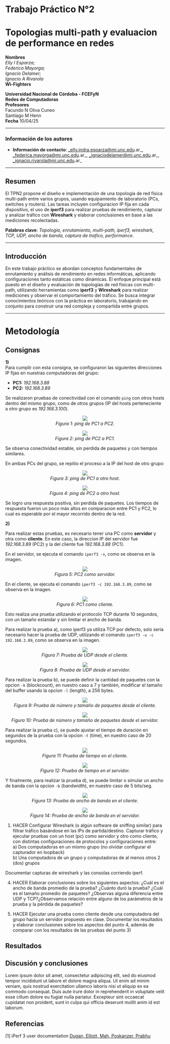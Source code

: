 # Trabajo Práctico N°2
# Topologias multi-path y evaluacion de performance en redes

**Nombres**  
_Elly I Esparza;_  
_Federica Mayorga;_  
_Ignacio Delamer;_  
_Ignacio A Rivarola_  
**Wi-Fighters**

**Universidad Nacional de Córdoba - FCEFyN**  
**Redes de Computadoras**  
**Profesores**  
Facundo N Oliva Cuneo  
Santiago M Henn  
**Fecha**
10/04/25  

---

### Información de los autores
 
- **Información de contacto**: _elly.indra.esparza@mi.unc.edu.ar_,  _federica.mayorga@mi.unc.edu.ar_,  _ignaciodelamer@mi.unc.edu.ar_,  _ignacio.rivarola@mi.unc.edu.ar_  

---

## Resumen
El TPN2 propone el diseño e implementación de una topología de red física multi-path entre varios grupos, usando equipamiento de laboratorio (PCs, switches y routers). Las tareas incluyen configuracion IP fija en cada dispositivo, el uso de **iperf3** para realizar pruebas de rendimiento, capturar y analizar tráfico con **Wireshark** y elaborar conclusiones en base a las mediciones recolectadas.  

**Palabras clave**: _Topología, enrutamiento, multi-path, iperf3, wireshark, TCP, UDP, ancho de banda, captura de trafico, performance_.

---

## Introducción
En este trabajo práctico se abordan conceptos fundamentales de enrutamiento y análisis de rendimiento en redes informáticas, aplicando configuraciones tanto estáticas como dinámicas. El enfoque principal está puesto en el diseño y evaluación de topologías de red físicas con multi-path, utilizando herramientas como **iperf3** y **Wireshark** para realizar mediciones y observar el comportamiento del tráfico. Se busca integrar conocimientos teóricos con la práctica en laboratorio, trabajando en conjunto para construir una red compleja y compartida entre grupos.

---

# Metodología

## Consignas

**1)**  
   Para cumplir con esta consigna, se configuraron las siguientes direcciones IP fijas en nuestras computadoras del grupo:
   - **PC1:** _192.168.3.88_
   - **PC2:** _192.168.3.89_  
  
  Se realizaron pruebas de conectividad con el comando `ping` con otros hosts dentro del mismo grupo, como de otros grupos (IP del hosts perteneciente a otro grupo es _192.168.3.100_).

  <p align="center">
    <img src="./img/TPN2_ping_PC1_a_PC2.jpg"><br>
    <em>Figura 1: ping de PC1 a PC2.</em>
  </p>

  <p align="center">
    <img src="./img/TPN2_ping_PC2_a_PC1.jpg"><br>
    <em>Figura 2: ping de PC2 a PC1.</em>
  </p>

  Se observa conectividad estable, sin perdida de paquetes y con tiempos similares.  

  En ambas PCs del grupo, se repitio el proceso a la IP del host de otro grupo:

  <p align="center">
    <img src="./img/TPN2_ping_PC1_a_Feli.jpg"><br>
    <em>Figura 3: ping de PC1 a otro host.</em>
  </p>

  <p align="center">
    <img src="./img/TPN2_ping_PC2_a_Feli.jpg"><br>
    <em>Figura 4: ping de PC2 a otro host.</em>
  </p>

  Se logro una respuesta positiva, sin perdida de paquetes. Los tiempos de respuesta fueron un poco más altos en comparacion entre PC1 y PC2, lo cual es esperable por el mayor recorrido dentro de la red.


**2)**
  
  Para realizar estas pruebas, es necesario tener una PC como **servidor** y otra como **cliente**. En este caso, la direccion IP del servidor fue _192.168.3.89_ (PC2) y la del cliente fue _192.168.3.88_ (PC1).

  En el servidor, se ejecuta el comando ``iperf3 -s``, como se observa en la imagen.
    
  <p align="center">
    <img src="./img/TPN2_iperf_srv.jpg"><br>
    <em>Figura 5: PC2 como servidor.</em>
  </p>

  En el cliente, se ejecuta el comando ``iperf3 -c 192.168.3.89``, como se observa en la imagen.

  <p align="center">
    <img src="./img/TPN2_iperf_client.jpg"><br>
    <em>Figura 6: PC1 como cliente.</em>
  </p>

  Esto realiza una prueba utilizando el protocolo TCP durante 10 segundos, con un tamaño estandar y sin limitar el ancho de banda.

  Para realizar la prueba a), como iperf3 ya utiliza TCP por defecto, solo seria necesario hacer la prueba de UDP, utilizando el comando ``iperf3 -u -c 192.168.3.89``, como se observa en la imagen.

  <p align="center">
    <img src="./img/TPN2_iperf_client_test2_UDP.jpg"><br>
    <em>Figura 7: Prueba de UDP desde el cliente.</em>
  </p>

  <p align="center">
    <img src="./img/TPN2_iperf_srv_test2_UDP.jpg"><br>
    <em>Figura 8: Prueba de UDP desde el servidor.</em>
  </p>

  Para realizar la prueba b), se puede definir la cantidad de paquetes con la opcion ``-k`` (blockcount), en nuestro caso a 7 y también, modificar el tamaño del buffer usando la opcion ``-l`` (length), a 256 bytes.

  <p align="center">
    <img src="./img/TPN2_iperf_client_test1_size.jpg"><br>
    <em>Figura 9: Prueba de número y tamaño de paquetes desde el cliente.</em>
  </p>

  <p align="center">
    <img src="./img/TPN2_iperf_srv_test1_size.jpg"><br>
    <em>Figura 10: Prueba de número y tamaño de paquetes desde el servidor.</em>
  </p>

  Para realizar la prueba c), se puede ajustar el tiempo de duración en segundos de la prueba con la opcion ``-t`` (time), en nuestro caso de 20 segundos.

  <p align="center">
    <img src="./img/TPN2_iperf_client_test4_time.jpg"><br>
    <em>Figura 11: Prueba de tiempo en el cliente.</em>
  </p>

  <p align="center">
    <img src="./img/TPN2_iperf_srv_test4_time.jpg"><br>
    <em>Figura 12: Prueba de tiempo en el servidor.</em>
  </p>

  Y finalmente, para realizar la prueba d), se puede limitar o simular un ancho de banda con la opcion ``-b`` (bandwidth), en nuestro caso de 5 bits/seg.

  <p align="center">
    <img src="./img/TPN2_iperf_client_test3_anchodebanda.jpg"><br>
    <em>Figura 13: Prueba de ancho de banda en el cliente.</em>
  </p>

  <p align="center">
    <img src="./img/TPN2_iperf_srv_test3_anchodebanda.jpg"><br>
    <em>Figura 14: Prueba de ancho de banda en el servidor.</em>
  </p>


1) HACER Configurar Wireshark (o algún software de sniffing similar) para filtrar tráfico basándose en las IPs de partida/destino. Capturar tráfico y ejecutar pruebas con un host (pc) como servidor y otro como cliente, con distintas configuraciones de protocolos y configuraciones entre:  
    a) Dos computadoras en un mismo grupo (no olvidar configurar el capturador en loopback)  
    b) Una computadora de un grupo y computadoras de al menos otros 2 (dos) grupos  

Documentar capturas de wireshark y las consolas corriendo iperf.

4) HACER Elaborar conclusiones sobre los siguientes aspectos:
¿Cuál es el ancho de banda promedio de la prueba? ¿Cuánto duró la prueba? ¿Cuál es el tamaño promedio de paquetes? ¿Observas alguna diferencia entre UDP y TCP?¿Observamos relación entre alguno de los parámetros de la prueba y la pérdida de paquetes?

5) HACER Ejecutar una prueba como cliente desde una computadora del grupo hacia un servidor propuesto en clase.
Documentar los resultados y elaborar conclusiones sobre los aspectos del punto 4, además de comparar
con los resultados de las pruebas del punto 3)

## Resultados

## Discusión y conclusiones

Lorem ipsum dolor sit amet, consectetur adipiscing elit, sed do eiusmod tempor incididunt ut labore et dolore magna aliqua. Ut enim ad minim veniam, quis nostrud exercitation ullamco laboris nisi ut aliquip ex ea commodo consequat. Duis aute irure dolor in reprehenderit in voluptate velit esse cillum dolore eu fugiat nulla pariatur. Excepteur sint occaecat cupidatat non proident, sunt in culpa qui officia deserunt mollit anim id est laborum.

## Referencias

[1] iPerf 3 user documentation [Dugan, Elliott, Mah, Poskanzer, Prabhu]([link](https://iperf.fr/iperf-doc.php))
